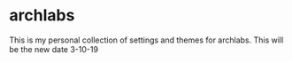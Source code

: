 # archlabs
This is my personal collection of settings and themes for archlabs. This will be the new date 3-10-19

